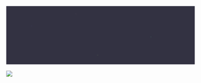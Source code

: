 <img src="https://raw.githubusercontent.com/uetchy/uetchy/master/cover.gif" />

![](https://github-readme-stats.vercel.app/api?username=uetchy&show_icons=true&title_color=5F44FA&icon_color=5F44FA&hide_border=true)
